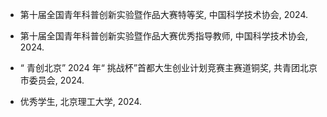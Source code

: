 - 第十届全国青年科普创新实验暨作品大赛特等奖, 中国科学技术协会, 2024.

- 第十届全国青年科普创新实验暨作品大赛优秀指导教师, 中国科学技术协会, 2024.

- “ 青创北京” 2024 年“ 挑战杯”首都大生创业计划竞赛主赛道铜奖, 共青团北京市委员会, 2024.

- 优秀学生, 北京理工大学, 2024.